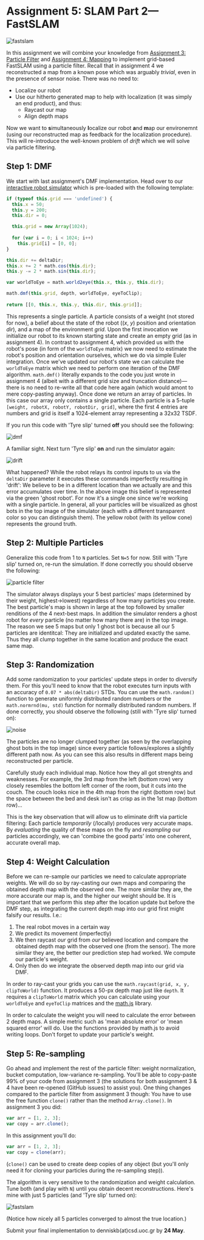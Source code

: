 # Assignment 5: SLAM Part 2&mdash;FastSLAM

![fastslam](n5_noresample.jpg)

In this assignment we will combine your knowledge from [Assignment 3: Particle Filter](https://github.com/denniskb/hy475/tree/master/assign3_particle_filter) and [Assignment 4: Mapping](https://github.com/denniskb/hy475/tree/master/assign4_mapping) to implement grid-based FastSLAM using a particle filter. Recall that in assignment 4 we reconstructed a map from a known pose which was arguably *trivial*, even in the presence of sensor noise. There was no need to:

- Localize our robot
- Use our hitherto generated map to help with localization (it was simply an end product), and thus:
  - Raycast our map
  - Align depth maps

Now we want to **s**imultaneously **l**ocalize our robot **a**nd **m**ap our environemnt (using our reconstructed map as feedback for the localization procedure). This will re-introduce the well-known problem of *drift* which we will solve via particle filtering.

## Step 1: DMF

We start with last assignment's DMF implementation. Head over to our [interactive robot simulator](http://denniskb.github.io/hy475/assign5/) which is pre-loaded with the following template:

```javascript
if (typeof this.grid === 'undefined') {
  this.x = 50;
  this.y = 200;
  this.dir = 0;

  this.grid = new Array(1024);
  
  for (var i = 0; i < 1024; i++)
    this.grid[i] = [0, 0];
}

this.dir += deltaDir;
this.x += 2 * math.cos(this.dir);
this.y -= 2 * math.sin(this.dir);

var worldToEye = math.world2eye(this.x, this.y, this.dir);

math.dmf(this.grid, depth, worldToEye, eyeToClip);
  
return [[0, this.x, this.y, this.dir, this.grid]];
```

This represents a single particle. A particle consists of a weight (not stored for now), a belief about the state of the robot ((*x*, *y*) position and orientation *dir*), and a map of the environment *grid*. Upon the first invocation we initialize our robot to its known starting state and create an empty grid (as in assignment 4). In contrast to assignment 4, which provided us with the robot's pose (in form of the `worldToEye` matrix) we now need to estimate the robot's position and orientation ourselves, which we do via simple Euler integration. Once we've updated our robot's state we can calculate the `worldToEye` matrix which we need to perform one iteration of the DMF algorithm. `math.dmf()` literally expands to the code you just wrote in assignment 4 (albeit with a different grid size and truncation distance)&mdash;there is no need to re-write all that code here again (which would amont to mere copy-pasting anyway). Once done we return an array of particles. In this case our array only contains a single particle. Each particle is a 5-tuple `[weight, robotX, robotY, robotDir, grid]`, where the first 4 entries are numbers and grid is itself a 1024-element array representing a 32x32 TSDF.

If you run this code with 'Tyre slip' turned **off** you should see the following:

![dmf](dmf.jpg)

A familiar sight. Next turn 'Tyre slip' **on** and run the simulator again:

![drift](drift.jpg)

What happened? While the robot relays its control inputs to us via the `deltaDir` parameter it executes these commands imperfectly resulting in 'drift': We believe to be in a different location than we actually are and this error accumulates over time. In the above image this belief is represented via the green 'ghost robot'. For now it's a single one since we're working with a single particle. In general, all your particles will be visualized as ghost bots in the top image of the simulator (each with a different transparent color so you can distinguish them). The yellow robot (with its yellow cone) represents the ground truth.

## Step 2: Multiple Particles

Generalize this code from 1 to `N` particles. Set `N=5` for now. Still with 'Tyre slip' turned on, re-run the simulation. If done correctly you should observe the following:

![particle filter](n5_nonoise.jpg)

The simulator always displays your 5 best particles' maps (determined by their weight, highest&rarr;lowest)  regardless of how many particles you create. The best particle's map is shown in large at the top followed by smaller renditions of the 4 next-best maps. In addition the simulator renders a ghost robot for *every* particle (no matter how many there are) in the top image. The reason we see 5 maps but only 1 ghost bot is because all our 5 particles are identitcal: They are initialized and updated exactly the same. Thus they all clump together in the same location and produce the exact same map.

## Step 3: Randomization

Add some randomization to your particles' update steps in order to diversify them. For this you'll need to know that the robot executes turn inputs with an accuracy of `0.07 * abs(deltaDir)` STDs. You can use the `math.random()` function to generate uniformly distributed random numbers or the `math.normrnd(mu, std)` function for normally distributed random numbers. If done correctly, you should observe the following (still with 'Tyre slip' turned on):

![noise](n5_noresample.jpg)

The particles are no longer clumped together (as seen by the overlapping ghost bots in the top image) since every particle follows/explores a slightly different path now. As you can see this also results in different maps being reconstructed per particle.

Carefully study each individual map. Notice how they all got strenghts and weaknesses. For example, the 3rd map from the left (bottom row) very closely resembles the bottom left corner of the room, but it cuts into the couch. The couch looks nice in the 4th map from the right (bottom row) but the space between the bed and desk isn't as crisp as in the 1st map (bottom row)...

This is the key observation that will allow us to eliminate drift via particle filtering: Each particle *temporarily* (/locally) produces very accurate maps. By *evaluating* the quality of these maps on the fly and *resampling* our particles accordingly, we can 'combine the good parts' into one coherent, accurate overall map.

## Step 4: Weight Calculation

Before we can re-sample our particles we need to calculate appropriate weights. We will do so by ray-casting our own maps and comparing the obtained depth map with the observed one. The more similar they are, the more accurate our map is, and the higher our weight should be. It is important that we perform this step after the location update but before the DMF step, as integrating the current depth map into our grid first might falsify our results. I.e.:

1. The real robot moves in a certain way
2. We predict its movement (imperfectly)
3. We then raycast *our* grid from *our* believed location and compare the obtained depth map with the observed one (from the sensor). The more similar they are, the better our prediction step had worked. We compute our particle's weight.
4. Only then do we integrate the observed depth map into our grid via DMF.

In order to ray-cast your grids you can use the `math.raycast(grid, x, y, clipToWorld)` function. It produces a 50-px depth map just like `depth`. It requires a `clipToWorld` matrix which you can calculate using your `worldToEye` and `eyeToClip` matrices and the [math.js](https://mathjs.org/docs/reference/functions.html) library.

In order to calculate the weight you will need to calculate the error between 2 depth maps. A simple metric such as 'mean absolute error' or 'mean squared error' will do. Use the functions provided by math.js to avoid writing loops. Don't forget to update your particle's weight.

## Step 5: Re-sampling

Go ahead and implement the rest of the particle filter: weight normalization, bucket computation, low-variance re-sampling. You'll be able to copy-paste 99% of your code from assignment 3 (the solutions for both assignment 3 & 4 have been re-opened (GitHub issues) to assist you). One thing changes compared to the particle filter from assignment 3 though: You have to use the free function `clone()` rather than the method `Array.clone()`. In assignment 3 you did:

```javascript
var arr = [1, 2, 3];
var copy = arr.clone();
```

In this assignment you'll do:

```javascript
var arr = [1, 2, 3];
var copy = clone(arr);
```

(`clone()` can be used to create deep copies of any object (but you'll only need it for cloning your particles during the re-sampling step)).

The algorithm is very sensitive to the randomization and weight calculation. Tune both (and play with `N`) until you obtain decent reconstructions. Here's mine with just 5 particles (and 'Tyre slip' turned on):

![fastslam](final.jpg)

(Notice how nicely all 5 particles converged to almost the true location.)

Submit your final implementation to denniskb(at)csd.uoc.gr by **24 May**.